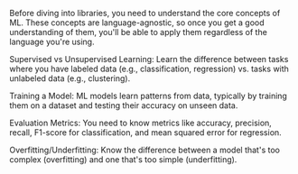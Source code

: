 Before diving into libraries, you need to understand the core concepts of ML. These concepts are language-agnostic, so once you get a good understanding of them, you'll be able to apply them regardless of the language you're using.

Supervised vs Unsupervised Learning: Learn the difference between tasks where you have labeled data (e.g., classification, regression) vs. tasks with unlabeled data (e.g., clustering).

Training a Model: ML models learn patterns from data, typically by training them on a dataset and testing their accuracy on unseen data.

Evaluation Metrics: You need to know metrics like accuracy, precision, recall, F1-score for classification, and mean squared error for regression.

Overfitting/Underfitting: Know the difference between a model that's too complex (overfitting) and one that's too simple (underfitting).

